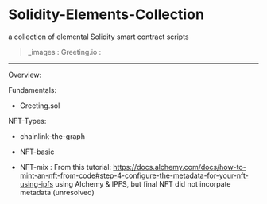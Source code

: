 # Solidity-Elements-Collection

a collection of elemental Solidity smart contract scripts

> _images :
> Greeting.io :

-------------------------------------------------------

Overview:

Fundamentals:

- Greeting.sol


NFT-Types:

- chainlink-the-graph

- NFT-basic

- NFT-mix : 
From this tutorial: https://docs.alchemy.com/docs/how-to-mint-an-nft-from-code#step-4-configure-the-metadata-for-your-nft-using-ipfs
using Alchemy & IPFS, but final NFT did not incorpate metadata (unresolved)